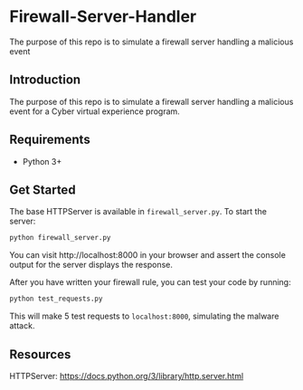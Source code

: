 # Firewall-Server-Handler
The purpose of this repo is to simulate a firewall server handling a malicious event

## Introduction


The purpose of this repo is to simulate a firewall server handling a malicious event for a Cyber virtual experience program.


## Requirements


* Python 3+


## Get Started


The base HTTPServer is available in `firewall_server.py`. To start the server:


```python
python firewall_server.py
```


You can visit http://localhost:8000 in your browser and assert the console output for the server displays the response.


After you have written your firewall rule, you can test your code by running:


```python
python test_requests.py
```


This will make 5 test requests to `localhost:8000`, simulating the malware attack.


## Resources


HTTPServer: https://docs.python.org/3/library/http.server.html
